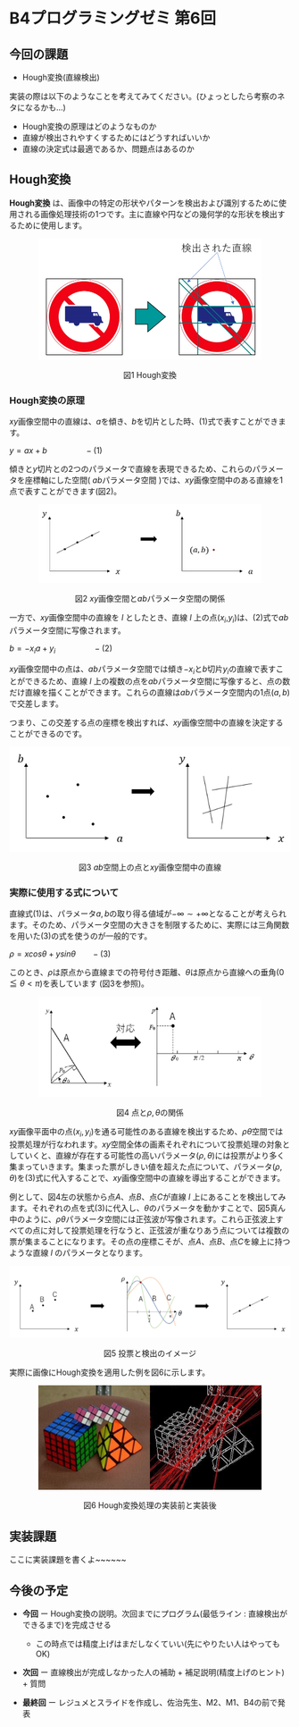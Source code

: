 
# B4プログラミングゼミ 第6回

## 今回の課題
* Hough変換(直線検出)

実装の際は以下のようなことを考えてみてください。(ひょっとしたら考察のネタになるかも...)

- Hough変換の原理はどのようなものか
- 直線が検出されやすくするためにはどうすればいいか
- 直線の決定式は最適であるか、問題点はあるのか

##  Hough変換

**Hough変換** は、画像中の特定の形状やパターンを検出および識別するために使用される画像処理技術の1つです。主に直線や円などの幾何学的な形状を検出するために使用します。

<div style="text-align: center;">
<img src="semi_img/6_example.png" width = "400">

図1 Hough変換

</div>

###  Hough変換の原理

$xy$画像空間中の直線は、$a$を傾き、$b$を切片とした時、(1)式で表すことができます。

$y = ax + b \ \ \ \ \ \ \ \ \ \ \ \ \ \ \ \ \  - (1)$


傾きと$y$切片との2つのパラメータで直線を表現できるため、これらのパラメータを座標軸にした空間( $ab$パラメータ空間 )では、$xy$画像空間中のある直線を1点で表すことができます(図2)。

<div style="text-align: center;">
<img src="semi_img/6_xy.png" width = "400">

図2 $xy$画像空間と$ab$パラメータ空間の関係
</div>

一方で、$xy$画像空間中の直線を $l$ としたとき、直線 $l$ 上の点($x_i$,$y_i$)は、(2)式で$ab$パラメータ空間に写像されます。

$b = -x_i a + y_i \ \ \ \ \ \ \ \ \ \ \ \ \ \ \ \ \  - (2)$

$xy$画像空間中の点は、$ab$パラメータ空間では傾き$-x_i$と$b$切片$y_i$の直線で表すことができるため、直線 $l$ 上の複数の点を$ab$パラメータ空間に写像すると、点の数だけ直線を描くことができます。これらの直線は$ab$パラメータ空間内の1点$(a, b)$で交差します。

つまり、この交差する点の座標を検出すれば、$xy$画像空間中の直線を決定することができるのです。


<div style="text-align: center;">
<img src="semi_img/6_ab2xy.png">

図3 $ab$空間上の点と$xy$画像空間中の直線

</div>

### 実際に使用する式について
直線式(1)は、パラメータ$a, b$の取り得る値域が$- \infty \sim + \infty$となることが考えられます。そのため、パラメータ空間の大きさを制限するために、実際には三角関数を用いた(3)の式を使うのが一般的です。

$\rho = x cos \theta + y sin \theta \ \ \ \ \ \ \ - (3)$

このとき、$\rho$は原点から直線までの符号付き距離、$\theta$は原点から直線への垂角$(0 \leqq \theta < \pi)$を表しています (図3を参照)。


<div style="text-align: center;">
<img src="semi_img/6_line.png" width = "400">

図4 点と$ρ,θ$の関係

</div>

$xy$画像平面中の点$(x_i, y_i)$を通る可能性のある直線を検出するため、$ρθ$空間では投票処理が行なわれます。$xy$空間全体の画素それぞれについて投票処理の対象としていくと、直線が存在する可能性の高いパラメータ$(ρ,θ)$には投票がより多く集まっていきます。集まった票がしきい値を超えた点について、パラメータ$(\rho, \theta)$を(3)式に代入することで、$xy$画像空間中の直線を導出することができます。


例として、図4左の状態から点$A$、点$B$、点$C$が直線 $l$ 上にあることを検出してみます。それぞれの点を式(3)に代入し、$\theta$のパラメータを動かすことで、図5真ん中のように、$\rho \theta$パラメータ空間には正弦波が写像されます。これら正弦波上すべての点に対して投票処理を行なうと、正弦波が重なりあう点については複数の票が集まることになります。その点の座標こそが、点$A$、点$B$、点$C$を線上に持つような直線 $l$ のパラメータとなります。

<div style="text-align: center;">
<img src="semi_img/6_graph.png">

図5 投票と検出のイメージ
</div>

実際に画像にHough変換を適用した例を図6に示します。


<div style="text-align: center;">
<img src="semi_img/6_detected.png" width = "400">

図6 Hough変換処理の実装前と実装後
</div>



## 実装課題
ここに実装課題を書くよ~~~~~~




## 今後の予定
* **今回** ー Hough変換の説明。次回までにプログラム(最低ライン : 直線検出ができるまで)を完成させる
  * この時点では精度上げはまだしなくていい(先にやりたい人はやってもOK)

* **次回** ー 直線検出が完成しなかった人の補助 + 補足説明(精度上げのヒント) + 質問

* **最終回** ー レジュメとスライドを作成し、佐治先生、M2、M1、B4の前で発表　



